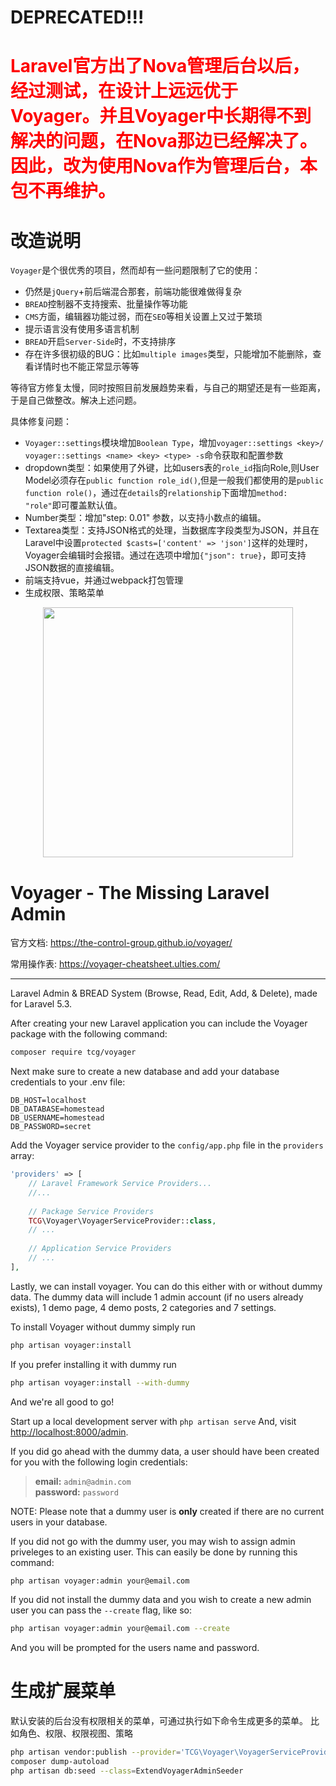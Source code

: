 # DEPRECATED!!!
<h1 style="color:red;">Laravel官方出了Nova管理后台以后，经过测试，在设计上远远优于Voyager。并且Voyager中长期得不到解决的问题，在Nova那边已经解决了。因此，改为使用Nova作为管理后台，本包不再维护。</h1>

# 改造说明

`Voyager`是个很优秀的项目，然而却有一些问题限制了它的使用：

- 仍然是`jQuery`+前后端混合那套，前端功能很难做得复杂
- `BREAD`控制器不支持搜索、批量操作等功能
- `CMS`方面，编辑器功能过弱，而在`SEO`等相关设置上又过于繁琐
- 提示语言没有使用多语言机制
- `BREAD`开启`Server-Side`时，不支持排序
- 存在许多很初级的BUG：比如`multiple images`类型，只能增加不能删除，查看详情时也不能正常显示等等

等待官方修复太慢，同时按照目前发展趋势来看，与自己的期望还是有一些距离，于是自己做整改。解决上述问题。

具体修复问题：

- `Voyager::settings`模块增加`Boolean Type`，增加`voyager::settings <key>/ voyager::settings <name> <key> <type> -s`命令获取和配置参数
- dropdown类型：如果使用了外键，比如users表的`role_id`指向Role,则User Model必须存在`public function role_id()`,但是一般我们都使用的是`public function role()`，通过在`details`的`relationship`下面增加`method: "role"`即可覆盖默认值。
- Number类型：增加"step: 0.01" 参数，以支持小数点的编辑。
- Textarea类型：支持JSON格式的处理，当数据库字段类型为JSON，并且在Laravel中设置`protected $casts=['content' => 'json']`这样的处理时，Voyager会编辑时会报错。通过在选项中增加`{"json": true}`，即可支持JSON数据的直接编辑。
- 前端支持vue，并通过webpack打包管理
- 生成权限、策略菜单
<p align="center"><a href="https://the-control-group.github.io/voyager/" target="_blank"><img width="400" src="https://s3.amazonaws.com/thecontrolgroup/voyager.png"></a></p>

# **V**oyager - The Missing Laravel Admin
官方文档: https://the-control-group.github.io/voyager/

常用操作表: https://voyager-cheatsheet.ulties.com/

<hr>

Laravel Admin & BREAD System (Browse, Read, Edit, Add, & Delete), made for Laravel 5.3.

After creating your new Laravel application you can include the Voyager package with the following command: 

```bash
composer require tcg/voyager
```

Next make sure to create a new database and add your database credentials to your .env file:

```
DB_HOST=localhost
DB_DATABASE=homestead
DB_USERNAME=homestead
DB_PASSWORD=secret
```

Add the Voyager service provider to the `config/app.php` file in the `providers` array:

```php
'providers' => [
    // Laravel Framework Service Providers...
    //...
    
    // Package Service Providers
    TCG\Voyager\VoyagerServiceProvider::class,
    // ...
    
    // Application Service Providers
    // ...
],
```

Lastly, we can install voyager. You can do this either with or without dummy data.
The dummy data will include 1 admin account (if no users already exists), 1 demo page, 4 demo posts, 2 categories and 7 settings.

To install Voyager without dummy simply run

```bash
php artisan voyager:install
```

If you prefer installing it with dummy run

```bash
php artisan voyager:install --with-dummy
```

And we're all good to go! 

Start up a local development server with `php artisan serve` And, visit [http://localhost:8000/admin](http://localhost:8000/admin).

If you did go ahead with the dummy data, a user should have been created for you with the following login credentials:

>**email:** `admin@admin.com`   
>**password:** `password`

NOTE: Please note that a dummy user is **only** created if there are no current users in your database.

If you did not go with the dummy user, you may wish to assign admin priveleges to an existing user.
This can easily be done by running this command:

```bash
php artisan voyager:admin your@email.com
```

If you did not install the dummy data and you wish to create a new admin user you can pass the `--create` flag, like so:

```bash
php artisan voyager:admin your@email.com --create
```

And you will be prompted for the users name and password.

# 生成扩展菜单
默认安装的后台没有权限相关的菜单，可通过执行如下命令生成更多的菜单。
比如角色、权限、权限视图、策略

```bash
php artisan vendor:publish --provider='TCG\Voyager\VoyagerServiceProvider' --force
composer dump-autoload
php artisan db:seed --class=ExtendVoyagerAdminSeeder
```
